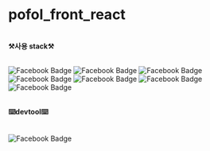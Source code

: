 # pofol_front_react

<br>
<b>⚒️사용 stack⚒️</b>
<br><br>

![Facebook Badge](https://img.shields.io/badge/HTML5-E34F26?style=flat-square&logo=html5&logoColor=white)
![Facebook Badge](https://img.shields.io/badge/CSS3-1572B6?style=flat-square&logo=css3&logoColor=white)
![Facebook Badge](https://img.shields.io/badge/JavaScript-F7DF1E?style=flat-square&logo=javascript&logoColor=black)
![Facebook Badge](https://img.shields.io/badge/TypeScript-3178C6?style=flat-square&logo=typescript&logoColor=white)
![Facebook Badge](https://img.shields.io/badge/React-61DAFB?style=flat-square&logo=react&logoColor=black)
![Facebook Badge](https://img.shields.io/badge/StyledComponents-DB7093?style=flat-square&logo=styledcomponents&logoColor=white)
![Facebook Badge](https://img.shields.io/badge/FramerAnimation-0055FF?style=flat-square&logo=framer&logoColor=white)
<br><br>

<b>⌨️devtool⌨️</b>
<br><br>

![Facebook Badge](https://img.shields.io/badge/VSCode-007ACC?style=flat-square&logo=visualstudiocode&logoColor=white)
